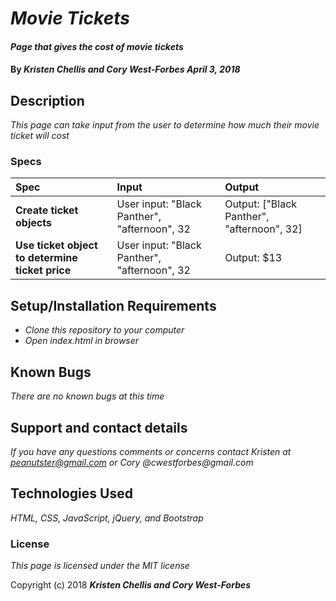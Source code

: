 # _Movie Tickets_

#### _Page that gives the cost of movie tickets_

#### By _**Kristen Chellis and Cory West-Forbes April 3, 2018**_

## Description

_This page can take input from the user to determine how much their movie ticket will cost_

### Specs
| Spec | Input | Output |
| :-------------     | :------------- | :------------- |
| **Create ticket objects** | User input: "Black Panther", "afternoon", 32 | Output: ["Black Panther", "afternoon", 32] |
| **Use ticket object to determine ticket price** | User input: "Black Panther", "afternoon", 32 | Output: $13 |


## Setup/Installation Requirements

* _Clone this repository to your computer_
* _Open index.html in browser_


## Known Bugs

_There are no known bugs at this time_

## Support and contact details

_If you have any questions comments or concerns contact Kristen at peanutster@gmail.com or Cory @cwestforbes@gmail.com_

## Technologies Used

_HTML, CSS, JavaScript, jQuery, and Bootstrap_

### License

*This page is licensed under the MIT license*

Copyright (c) 2018 **_Kristen Chellis and Cory West-Forbes_**
